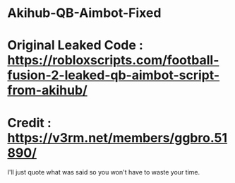 # Akihub-QB-Aimbot-Fixed

# Original Leaked Code : https://robloxscripts.com/football-fusion-2-leaked-qb-aimbot-script-from-akihub/

# Credit : https://v3rm.net/members/ggbro.51890/

I'll just quote what was said so you won't have to waste your time. 

